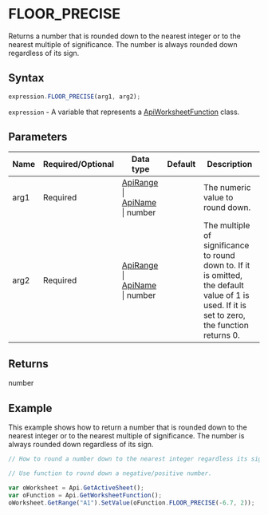 # FLOOR_PRECISE

Returns a number that is rounded down to the nearest integer or to the nearest multiple of significance. The number is always rounded down regardless of its sign.

## Syntax

```javascript
expression.FLOOR_PRECISE(arg1, arg2);
```

`expression` - A variable that represents a [ApiWorksheetFunction](../ApiWorksheetFunction.md) class.

## Parameters

| **Name** | **Required/Optional** | **Data type** | **Default** | **Description** |
| ------------- | ------------- | ------------- | ------------- | ------------- |
| arg1 | Required | [ApiRange](../../ApiRange/ApiRange.md) \| [ApiName](../../ApiName/ApiName.md) \| number |  | The numeric value to round down. |
| arg2 | Required | [ApiRange](../../ApiRange/ApiRange.md) \| [ApiName](../../ApiName/ApiName.md) \| number |  | The multiple of significance to round down to. If it is omitted, the default value of 1 is used. If it is set to zero, the function returns 0. |

## Returns

number

## Example

This example shows how to return a number that is rounded down to the nearest integer or to the nearest multiple of significance. The number is always rounded down regardless of its sign.

```javascript editor-xlsx
// How to round a number down to the nearest integer regardless its sign.

// Use function to round down a negative/positive number.

var oWorksheet = Api.GetActiveSheet();
var oFunction = Api.GetWorksheetFunction();
oWorksheet.GetRange("A1").SetValue(oFunction.FLOOR_PRECISE(-6.7, 2));
```
